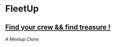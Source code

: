 # FleetUp 
## [Find your crew && find treasure !](https://km-meetup-clone.herokuapp.com/)

*A Meetup Clone*

 
